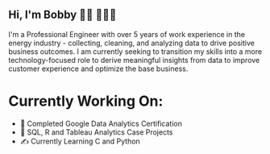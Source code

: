 ## Hi, I'm Bobby 👋🏾 👨🏾‍💻
I'm a Professional Engineer with over 5 years of work experience in the energy industry -  collecting, cleaning, and analyzing data to drive positive business outcomes. I am currently seeking to transition my skills into a more technology-focused role to derive meaningful insights from data to improve customer experience and optimize the base business.

# Currently Working On:

- 🦾 Completed Google Data Analytics Certification
- 🌱 SQL, R and Tableau Analytics Case Projects
- ✍️ Currently Learning C and Python
